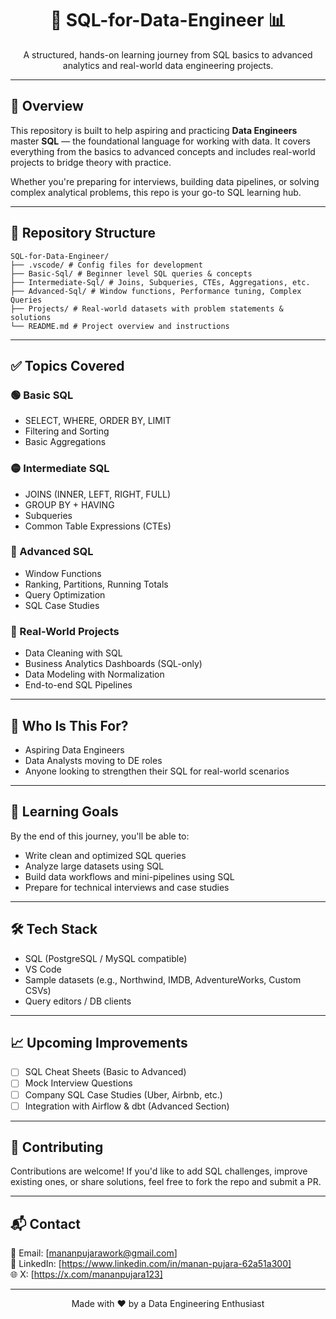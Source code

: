 <h1 align="center">🚀 SQL-for-Data-Engineer 📊</h1>
<p align="center">
  A structured, hands-on learning journey from SQL basics to advanced analytics and real-world data engineering projects.
</p>

---

## 📌 Overview

This repository is built to help aspiring and practicing **Data Engineers** master **SQL** — the foundational language for working with data. It covers everything from the basics to advanced concepts and includes real-world projects to bridge theory with practice.

Whether you're preparing for interviews, building data pipelines, or solving complex analytical problems, this repo is your go-to SQL learning hub.

---

## 📂 Repository Structure

```
SQL-for-Data-Engineer/
├── .vscode/ # Config files for development
├── Basic-Sql/ # Beginner level SQL queries & concepts
├── Intermediate-Sql/ # Joins, Subqueries, CTEs, Aggregations, etc.
├── Advanced-Sql/ # Window functions, Performance tuning, Complex Queries
├── Projects/ # Real-world datasets with problem statements & solutions
└── README.md # Project overview and instructions
```

---

## ✅ Topics Covered

### 🟢 Basic SQL
- SELECT, WHERE, ORDER BY, LIMIT
- Filtering and Sorting
- Basic Aggregations

### 🟡 Intermediate SQL
- JOINS (INNER, LEFT, RIGHT, FULL)
- GROUP BY + HAVING
- Subqueries
- Common Table Expressions (CTEs)

### 🔵 Advanced SQL
- Window Functions
- Ranking, Partitions, Running Totals
- Query Optimization
- SQL Case Studies

### 💼 Real-World Projects
- Data Cleaning with SQL
- Business Analytics Dashboards (SQL-only)
- Data Modeling with Normalization
- End-to-end SQL Pipelines

---

## 🎯 Who Is This For?

- Aspiring Data Engineers
- Data Analysts moving to DE roles
- Anyone looking to strengthen their SQL for real-world scenarios

---

## 🧠 Learning Goals

By the end of this journey, you'll be able to:
- Write clean and optimized SQL queries
- Analyze large datasets using SQL
- Build data workflows and mini-pipelines using SQL
- Prepare for technical interviews and case studies

---

## 🛠️ Tech Stack

- SQL (PostgreSQL / MySQL compatible)
- VS Code
- Sample datasets (e.g., Northwind, IMDB, AdventureWorks, Custom CSVs)
- Query editors / DB clients

---

## 📈 Upcoming Improvements

- [ ] SQL Cheat Sheets (Basic to Advanced)
- [ ] Mock Interview Questions
- [ ] Company SQL Case Studies (Uber, Airbnb, etc.)
- [ ] Integration with Airflow & dbt (Advanced Section)

---

## 🤝 Contributing

Contributions are welcome! If you'd like to add SQL challenges, improve existing ones, or share solutions, feel free to fork the repo and submit a PR.

---

## 📬 Contact

📧 Email: [mananpujarawork@gmail.com]  
📎 LinkedIn: [https://www.linkedin.com/in/manan-pujara-62a51a300]  
🌐 X: [https://x.com/mananpujara123]

---

<p align="center">
  Made with ❤️ by a Data Engineering Enthusiast
</p>